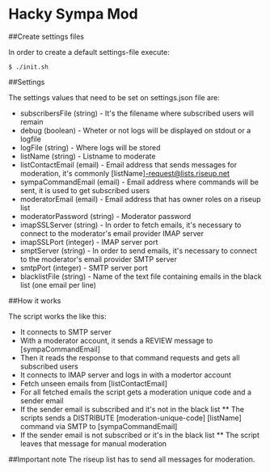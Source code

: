 Hacky Sympa Mod
===============

##Create settings files

In order to create a default settings-file execute:

    $ ./init.sh

##Settings

The settings values that need to be set on settings.json file are:

* subscribersFile (string) - It's the filename where subscribed users will remain
* debug (boolean) - Wheter or not logs will be displayed on stdout or a logfile
* logFile (string) - Where logs will be stored
* listName (string) - Listname to moderate
* listContactEmail (email) - Email address that sends messages for moderation, it's commonly  [listName]-request@lists.riseup.net
* sympaCommandEmail (email) - Email address where commands will be sent, it is used to get subscribed users
* moderatorEmail (email) - Email address that has owner roles on a riseup list
* moderatorPassword (string) - Moderator password
* imapSSLServer (string) - In order to fetch emails, it's necessary to connect to the moderator's email provider IMAP server
* imapSSLPort (integer) - IMAP server port
* smptServer (string) - In order to send emails, it's necessary to connect to the moderator's email provider SMTP server
* smtpPort (integer) - SMTP server port
* blacklistFile (string) - Name of the text file containing emails in the black list (one email per line)

##How it works

The script works the like this:

* It connects to SMTP server
* With a moderator account, it sends a REVIEW message to [sympaCommandEmail]
* Then it reads the response to that command requests and gets all subscribed users
* It connects to IMAP server and logs in with a modertor account
* Fetch unseen emails from [listContactEmail]
* For all fetched emails the script gets a moderation unique code and a sender email
* If the sender email is subscribed and it's not in the black list
** The scripts sends a DISTRIBUTE [moderation-unique-code] [listName] command via SMTP to [sympaCommandEmail]
* If the sender email is not subscribed or it's in the black list
** The script leaves that message for manual moderation


##Important note
The riseup list has to send all messages for moderation.
